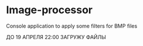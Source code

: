 # Image-processor
Console application to apply some filters for BMP files

ДО 19 АПРЕЛЯ 22:00 ЗАГРУЖУ ФАЙЛЫ
